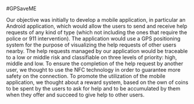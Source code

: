 #GPSaveME
 
Our objective was initially to develop a mobile application, in particular an Android
application, which would allow the users to send and receive help requests of any kind
of type (which not including the ones that require the police or 911 intervention).
The application would use a GPS positioning system for the purpose of visualizing the
help requests of other users nearby.
The help requests managed by our application would be traceable to a low or middle
risk and classifiable on three levels of priority: high, middle and low. To ensure the
completion of the help request by another user, we thought to use the NFC technology
in order to guarantee more safety on the connection.
To promote the utilization of the mobile application, we thought about a reward system,
based on the own of coins to be spent by the users to ask for help and to be accumulated
by them when they offer and succeed to give help to other users.

